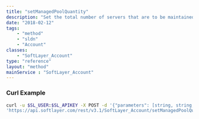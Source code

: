 ```yaml
---
title: "setManagedPoolQuantity"
description: "Set the total number of servers that are to be maintained in the given pool. When a server is ordered a new server will be put in the pool to replace the server that was removed to fill an order to maintain the desired pool availability quantity. "
date: "2018-02-12"
tags:
    - "method"
    - "sldn"
    - "Account"
classes:
    - "SoftLayer_Account"
type: "reference"
layout: "method"
mainService : "SoftLayer_Account"
---
```


### Curl Example
```bash
curl -u $SL_USER:$SL_APIKEY -X POST -d '{"parameters": [string, string, int]}' \
'https://api.softlayer.com/rest/v3.1/SoftLayer_Account/setManagedPoolQuantity'
```
